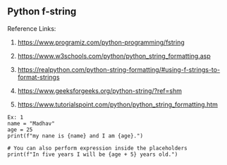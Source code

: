 ## Python f-string
Reference Links:
1. https://www.programiz.com/python-programming/fstring

2. https://www.w3schools.com/python/python_string_formatting.asp

3. https://realpython.com/python-string-formatting/#using-f-strings-to-format-strings

4. https://www.geeksforgeeks.org/python-string/?ref=shm

5. https://www.tutorialspoint.com/python/python_string_formatting.htm    

```
Ex: 1
name = "Madhav"
age = 25
print(f"my nane is {name} and I am {age}.")

# You can also perform expression inside the placeholders
print(f"In five years I will be {age + 5} years old.")
```

